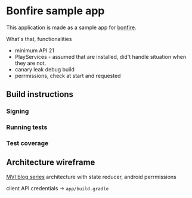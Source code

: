 # Bonfire sample app

This application is made as a sample app for [bonfire](https://www.bonfireit.com). 

What's that, functionalities 

- minimum API 21
- PlayServices - assumed that are installed, did't handle situation when they are not. 
- canary leak debug build
- perrmissions, check at start and requested 

## Build instructions 

### Signing
 
### Running tests

### Test coverage

## Architecture wireframe

[MVI blog series](http://hannesdorfmann.com/android/mosby3-mvi-1)
architecture with state reducer, android perrmissions

client API credentials -> `app/build.gradle`

